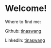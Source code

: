 


# Welcome!

Where to find me: 

Github: [tinaswang](http://github.com/tinaswang/) 



LinkedIn: [tinaswang](https://www.linkedin.com/in/tinaswang/) 
